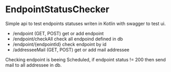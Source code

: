 # EndpointStatusChecker
Simple api to test endpoints statuses writen in Kotlin with swagger to test ui.

- /endpoint (GET, POST)
get or add endpoint
- /endpoint/checkAll
check all endpoind defined in db
- /endpoint/{endpointId}
check endpoint by id
- /addresseeMail (GET, POST)
get or add mail addressee

Checking endpoint is beeing Scheduled, if endpoint status != 200 then send mail to all addressee in db.



